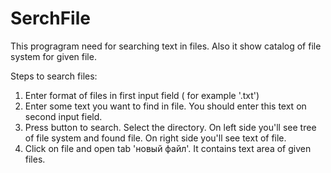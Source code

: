 # SerchFile
This progragram need for searching text in files. Also it show catalog of file system for given file. 

Steps to search files:
1) Enter  format of files in first input field ( for example '.txt')
2) Enter some text you want to find in file. You should enter this text on second input field.
3) Press button to search. Select the directory. On left side you'll see tree of file system and found file. On right side you'll see text of file.
4) Click on file and open tab 'новый файл'. It contains text area of given files.
